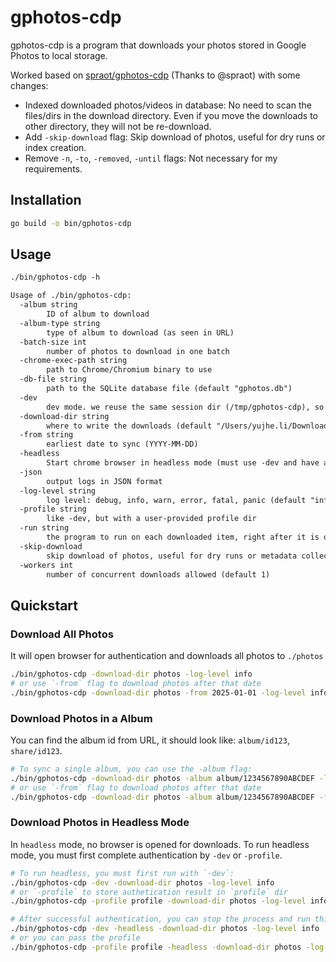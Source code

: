 # gphotos-cdp

gphotos-cdp is a program that downloads your photos stored in Google Photos to local storage.

Worked based on [spraot/gphotos-cdp](https://github.com/spraot/gphotos-cdp) (Thanks to @spraot) with some changes:

- Indexed downloaded photos/videos in database: No need to scan the files/dirs in the download directory. Even if you move the downloads to other directory, they will not be re-download.
- Add `-skip-download` flag: Skip download of photos, useful for dry runs or index creation.
- Remove `-n`, `-to`, `-removed`, `-until` flags: Not necessary for my requirements.

## Installation

```sh
go build -o bin/gphotos-cdp
```

## Usage

```txt
./bin/gphotos-cdp -h

Usage of ./bin/gphotos-cdp:
  -album string
        ID of album to download
  -album-type string
        type of album to download (as seen in URL)
  -batch-size int
        number of photos to download in one batch
  -chrome-exec-path string
        path to Chrome/Chromium binary to use
  -db-file string
        path to the SQLite database file (default "gphotos.db")
  -dev
        dev mode. we reuse the same session dir (/tmp/gphotos-cdp), so we don't have to auth at every run.
  -download-dir string
        where to write the downloads (default "/Users/yujhe.li/Downloads/gphotos-cdp")
  -from string
        earliest date to sync (YYYY-MM-DD)
  -headless
        Start chrome browser in headless mode (must use -dev and have already authenticated).
  -json
        output logs in JSON format
  -log-level string
        log level: debug, info, warn, error, fatal, panic (default "info")
  -profile string
        like -dev, but with a user-provided profile dir
  -run string
        the program to run on each downloaded item, right after it is dowloaded. It is also the responsibility of that program to remove the downloaded item, if desired.
  -skip-download
        skip download of photos, useful for dry runs or metadata collection
  -workers int
        number of concurrent downloads allowed (default 1)
```

## Quickstart

### Download All Photos

It will open browser for authentication and downloads all photos to `./photos`

```sh
./bin/gphotos-cdp -download-dir photos -log-level info
# or use `-from` flag to download photos after that date
./bin/gphotos-cdp -download-dir photos -from 2025-01-01 -log-level info
```

### Download Photos in a Album

You can find the album id from URL, it should look like: `album/id123`, `share/id123`.

```sh
# To sync a single album, you can use the -album flag:
./bin/gphotos-cdp -download-dir photos -album album/1234567890ABCDEF -log-level info
# or use `-from` flag to download photos after that date
./bin/gphotos-cdp -download-dir photos -album album/1234567890ABCDEF -from 2025-01-01 -log-level info
```

### Download Photos in Headless Mode

In `headless` mode, no browser is opened for downloads. To run headless mode, you must first complete authentication by `-dev` or `-profile`.

```sh
# To run headless, you must first run with `-dev`:
./bin/gphotos-cdp -dev -download-dir photos -log-level info
# or `-profile` to store authetication result in `profile` dir
./bin/gphotos-cdp -profile profile -download-dir photos -log-level info

# After successful authentication, you can stop the process and run this instead:
./bin/gphotos-cdp -dev -headless -download-dir photos -log-level info
# or you can pass the profile
./bin/gphotos-cdp -profile profile -headless -download-dir photos -log-level info
```
